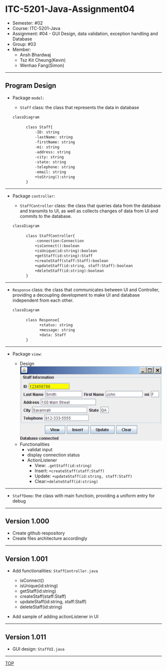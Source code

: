 # ITC-5201-Java-Assignment04

- Semester: #02
- Course: ITC-5201-Java
- Assignment: #04 - GUI Design, data validation, exception handling and Database
- Group: #03
- Member:
  - Ansh Bhardwaj
  - Tsz Kit Cheung(Kevin)
  - Wenhao Fang(Simon)

---

## Program Design

- Package `model`:

  - `Staff` class: the class that represents the data in database

  ```mermaid
  classDiagram

        class Staff{
            -ID: string
            -lastName: string
            -firstName: string
            -mi: string
            -address: string
            -city: string
            -state: string
            -telephone: string
            -email: string
            +toString():string
        }

  ```

---

- Package `controller`:

  - `StaffController` class: the class that queries data from the database and transmits to UI, as well as collects changes of data from UI and commits to the database.

  ```mermaid
  classDiagram

        class StaffController{
            -connection:Connection
            +isConnect():boolean
            +isUnique(id:string):boolean
            +getStaff(id:string):Staff
            +createStaff(staff:Staff):boolean
            +updateStaff(id:string, staff:Staff):boolean
            +deleteStaff(id:string):boolean
        }

  ```

---

- `Response` class: the class that communicates between UI and Controller, providing a decoupling development to make UI and database independent from each other.

  ```mermaid
  classDiagram

        class Response{
              +status: string
              +message: string
              +data: Staff
        }

  ```

---

- Package `view`:

  - Design
    ![sample](./ui.png)
  - Functionalities
    - validat input
    - display connection status
    - ActionListener
      - View: `.getStaff(id:string)`
      - Insert: `+createStaff(staff:Staff)`
      - Update: `+updateStaff(id:string, staff:Staff)`
      - Clear:`+deleteStaff(id:string)`

---

- `StaffDemo`: the class with main functioin, providing a uniform entry for debug

---

## Version 1.000

- Create github respository
- Create files architecture accordingly

---

## Version 1.001

- Add functionalities: `StaffController.java`

  - isConnect()
  - isUnique(id:string)
  - getStaff(id:string)
  - createStaff(staff:Staff)
  - updateStaff(id:string, staff:Staff)
  - deleteStaff(id:string)

- Add sample of adding actionListener in UI

---

## Version 1.011

- GUI design: `StaffUI.java`

---

[TOP](#itc-5201-java-assignment04)
